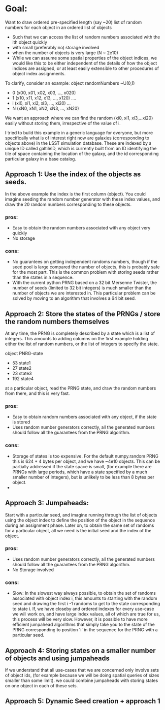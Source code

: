 # Goal:
Want to draw ordered pre-specified length (say ~20) list of random numbers for
each object in an ordered list of objects
- Such that we can access the list of random numbers associated with the ith object quickly
- with small (preferably no) storage involved
- when the number of objects is very large (N ~ 2e10)
- While we can assume some spatial properties of the object indices, we would like this to be either independent of the details of how the object indices are assigned, or at least  easily extensible to other procedures of object index assignments.

To clarify, consider an example:
object  randomNumbers ~U(0,1)

- 0        (x00, x01, x02, x03, ..., x020)
- 1        (x10, x11, x12, x13, ..., x120)
....
- i        (xi0, xi1, xi2, xi3, ..., xi20)
...
- N        (xN0, xN1, xN2, xN3, ..., xN20)

We want an approach where we can find the random (xi0, xi1, xi3,...xi20)
easily without storing them, irrespective of the value of i.

I tried to build this example in a generic language for everyone, but more specifically what is of interest right now are galaxies (corresponding to objects above) in the LSST simulation database. These are indexed by a unique ID
called galtileID, which is currently built from an ID identifying the tile of space containing the location of the galaxy, and the id corresponding particular galaxy in a base catalog.

## Approach 1: Use the index of the objects as seeds.
In the above example the index is the first column (object). You could imagine seeding the random number generator with these index values, and draw the 20 random numbers corresponding to these objects.

### pros:
- Easy to obtain the random numbers associated with any object very quickly
- No storage

### cons:
- No guarantees on getting independent randoms numbers, though if the seed pool is large compared the number of objects, this is probably safe for the most part. This is the common problem with storing seeds rather than the states in a sequence.
- With the current python PRNG based on a 32 bit Mersenne Twister, the number of seeds (limited to 32 bit integers) is much smaller than the number of  objects we are interested in. This particular problem can be solved by moving to an algorithm that involves a 64 bit seed.

## Approach 2: Store the states of the PRNGs / store the random numbers themselves
At any time, the PRNG is completely described by a state which is a list of integers. This amounts to adding columns
on the first example holding either the list of random numbers, or the list of integers to specify the state.

 object   PNRG-state
- 53       state1
- 27       state2
- 23       state3
- 192      state4

at a particular object, read the PRNG state, and draw the
random numbers from there, and this is very fast.
### pros:
- Easy to obtain random numbers associated with any object, if the state is stored
- Uses random number generators correctly, all the generated numbers should follow all the guarantees from the PRNG algorithm.

### cons:
- Storage of states is too expensive. For the default numpy.random PRNG this is 624 * 4 bytes per object, and we have ~4e10 objects. This can be partially addressed if the state space is small, (for example there are PRNGs with large periods, which have a state specified by a much smaller number of integers), but is unlikely to be less than 8 bytes per object.
-
## Approach 3: Jumpaheads:
Start with a particular seed, and imagine running through the list of objects using the object index to
define the position of the object in the sequence during an assignment phase. Later on, to obtain the same set of randoms for a particular object, all we need is the initial
seed and the index of the object.
### pros:
- Uses random number generators correctly, all the generated numbers should follow all the guarantees from the PRNG algorithm.
- No Storage involved
### cons:
- Slow: In the slowest way always possible, to obtain the set of randoms associated with object index i, this amounts to starting with the random seed and drawing the first i -1
randoms to get to the state corresponding to state i. If, we have closeby and ordered indexes for every use-case we will work on, and have large index values, all of which are true for us, this process will be very slow.
However, it is possible to have more efficient jumpahead algorithms that simply take you to the state of the PRNG corresponding to position 'i' in the sequence for the PRNG with a particular seed.

## Approach 4: Storing states on a smaller number of objects and using jumpaheads

If we understand that all use-cases that we are concerned only involve sets of object ids, (for example because we will be doing spatial queries of sizes smaller than some limit). we could combine jumpaheads with storing states on one object in each of these sets.

## Approach 5: Dynamic Seed creation + approach 1

